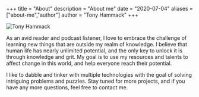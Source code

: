 +++
title = "About"
description = "About me"
date = "2020-07-04"
aliases = ["about-me","author"]
author = "Tony Hammack"
+++

![Tony Hammack](/images/user.webp "Tony Hammack")

As an avid reader and podcast listener, I love to embrace the challenge of learning new things that are outside my realm of knowledge. I believe that human life has nearly unlimited potential, and the only key to unlock it is through knowledge and grit. My goal is to use my resources and talents to affect change in this world, and help everyone reach their potential.

I like to dabble and tinker with multiple technologies with the goal of solving intriguing problems and puzzles. Stay tuned for more projects, and if you have any more questions, feel free to contact me.
